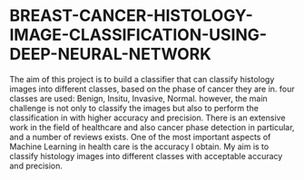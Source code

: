 # BREAST-CANCER-HISTOLOGY-IMAGE-CLASSIFICATION-USING-DEEP-NEURAL-NETWORK
The aim of this project is to build a classifier that can classify histology images into different classes, based on the phase of cancer they are in. four classes are used: Benign, Insitu, Invasive, Normal. however, the main challenge is not only to classify the images but also to perform the classification in with higher accuracy and precision.  There is an extensive work in the field of healthcare and also cancer phase detection in particular, and a number of reviews exists.  One of the most important aspects of Machine Learning in health care is the accuracy I obtain. My aim is to classify histology images into different classes with acceptable accuracy and precision. 
